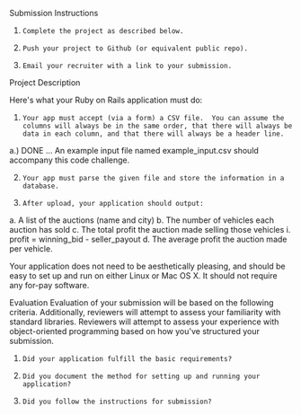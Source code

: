 
Submission Instructions
1.     Complete the project as described below.
2.     Push your project to Github (or equivalent public repo).
3.     Email your recruiter with a link to your submission.

Project Description

Here's what your Ruby on Rails application must do:

1.     Your app must accept (via a form) a CSV file.  You can assume the columns will always be in the same order, that there will always be data in each column, and that there will always be a header line. 

  a.) DONE ... An example input file named example_input.csv should accompany this code challenge.

2.     Your app must parse the given file and store the information in a database.
3.     After upload, your application should output:
a.     A list of the auctions (name and city)
b.     The number of vehicles each auction has sold
c.     The total profit the auction made selling those vehicles
                                                   i.          profit = winning_bid - seller_payout
d.     The average profit the auction made per vehicle.


Your application does not need to be aesthetically pleasing, and should be easy to set up and run on either Linux or Mac OS X. It should not require any for-pay software.

Evaluation
Evaluation of your submission will be based on the following criteria. Additionally, reviewers will attempt to assess your familiarity with standard libraries.  Reviewers will attempt to assess your experience with object-oriented programming based on how you've structured your submission.
1.     Did your application fulfill the basic requirements?
2.     Did you document the method for setting up and running your application?
3.     Did you follow the instructions for submission?
